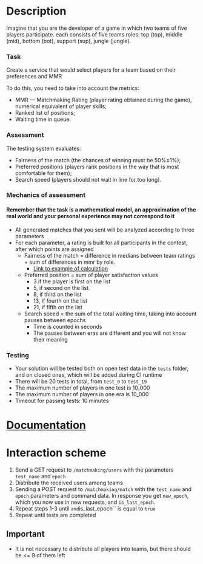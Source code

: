 # Description

Imagine that you are the developer of a game in which two teams of five players participate. each consists of five teams
roles: top (top), middle (mid), bottom (bot), support (sup), jungle (jungle).

### Task

Create a service that would select players for a team based on their preferences and MMR

To do this, you need to take into account the metrics:

- MMR — Matchmaking Rating (player rating obtained during the game), numerical equivalent of player skills;
- Ranked list of positions;
- Waiting time in queue.

### Assessment

The testing system evaluates:

- Fairness of the match (the chances of winning must be 50%±1%);
- Preferred positions (players rank positions in the way that is most comfortable for them);
- Search speed (players should not wait in line for too long).

### Mechanics of assessment

#### Remember that the task is a mathematical model, an approximation of the real world and your personal experience may not correspond to it

- All generated matches that you sent will be analyzed according to three parameters
- For each parameter, a rating is built for all participants in the contest, after which points are assigned
    - Fairness of the match = difference in medians between team ratings + sum of differences in mmr by role.
      - [Link to example of calculation](https://docs.google.com/spreadsheets/d/1dsavn30sd9B6QUk5k4XVJaQLprVCFzV72cCBOjWmtkM/edit?usp=sharing)
    - Preferred position = sum of player satisfaction values
      - 3 if the player is first on the list
      - 5, if second on the list
      - 8, if third on the list
      - 13, if fourth on the list
      - 21, if fifth on the list
    - Search speed = the sum of the total waiting time, taking into account pauses between epochs
      - Time is counted in seconds
      - The pauses between eras are different and you will not know their meaning

### Testing

- Your solution will be tested both on open test data in the `tests` folder, and on closed ones, which will be
  added during CI runtime
- There will be 20 tests in total, from `test_0` to `test_19`
- The maximum number of players in one test is 10_000
- The maximum number of players in one era is 10_000
- Timeout for passing tests: 10 minutes

# [Documentation](docs/docs.md)

# Interaction scheme

1) Send a GET request to `/matchmaking/users` with the parameters `test_name` and `epoch`
2) Distribute the received users among teams
3) Sending a POST request to `/matchmaking/match` with the `test_name` and `epoch` parameters and command data. In response
    you get `new_epoch`, which you now use in new requests, and `is_last_epoch`.
4) Repeat steps 1-3 until ` and `is_last_epoch`` is equal to `true`
5) Repeat until tests are completed

## Important

- It is not necessary to distribute all players into teams, but there should be <= 9 of them left
